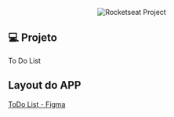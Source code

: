 <p align="center">
  <img src="https://img.shields.io/static/v1?label=Rocketseat&message=Education&color=8257e5&labelColor=202024" alt="Rocketseat Project" />
</p>

## 💻 Projeto

To Do List

## Layout do APP
[ToDo List - Figma](https://www.figma.com/file/nk01Bvj3v24WCD7JfxE8eG/ToDo-List-%E2%80%A2-Desafio-React-(Copy)?type=design&node-id=56-96&mode=design&t=Bt4Kjyjl0TpxsRhI-0)
